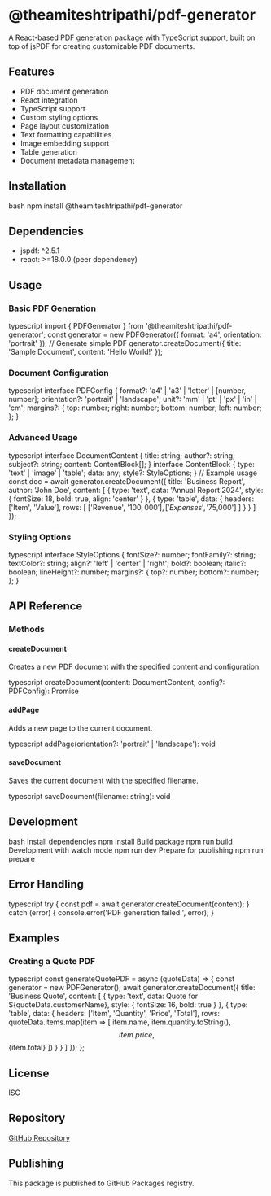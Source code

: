 # @theamiteshtripathi/pdf-generator

A React-based PDF generation package with TypeScript support, built on top of jsPDF for creating customizable PDF documents.

## Features

- PDF document generation
- React integration
- TypeScript support
- Custom styling options
- Page layout customization
- Text formatting capabilities
- Image embedding support
- Table generation
- Document metadata management

## Installation
bash
npm install @theamiteshtripathi/pdf-generator


## Dependencies

- jspdf: ^2.5.1
- react: >=18.0.0 (peer dependency)

## Usage

### Basic PDF Generation
typescript
import { PDFGenerator } from '@theamiteshtripathi/pdf-generator';
const generator = new PDFGenerator({
format: 'a4',
orientation: 'portrait'
});
// Generate simple PDF
generator.createDocument({
title: 'Sample Document',
content: 'Hello World!'
});


### Document Configuration
typescript
interface PDFConfig {
format?: 'a4' | 'a3' | 'letter' | [number, number];
orientation?: 'portrait' | 'landscape';
unit?: 'mm' | 'pt' | 'px' | 'in' | 'cm';
margins?: {
top: number;
right: number;
bottom: number;
left: number;
};
}


### Advanced Usage
typescript
interface DocumentContent {
title: string;
author?: string;
subject?: string;
content: ContentBlock[];
}
interface ContentBlock {
type: 'text' | 'image' | 'table';
data: any;
style?: StyleOptions;
}
// Example usage
const doc = await generator.createDocument({
title: 'Business Report',
author: 'John Doe',
content: [
{
type: 'text',
data: 'Annual Report 2024',
style: {
fontSize: 18,
bold: true,
align: 'center'
}
},
{
type: 'table',
data: {
headers: ['Item', 'Value'],
rows: [
['Revenue', '$100,000'],
['Expenses', '$75,000']
]
}
}
]
});


### Styling Options
typescript
interface StyleOptions {
fontSize?: number;
fontFamily?: string;
textColor?: string;
align?: 'left' | 'center' | 'right';
bold?: boolean;
italic?: boolean;
lineHeight?: number;
margins?: {
top?: number;
bottom?: number;
};
}


## API Reference

### Methods

#### createDocument
Creates a new PDF document with the specified content and configuration.

typescript
createDocument(content: DocumentContent, config?: PDFConfig): Promise<Blob>


#### addPage
Adds a new page to the current document.


typescript
addPage(orientation?: 'portrait' | 'landscape'): void


#### saveDocument
Saves the current document with the specified filename.

typescript
saveDocument(filename: string): void


## Development
bash
Install dependencies
npm install
Build package
npm run build
Development with watch mode
npm run dev
Prepare for publishing
npm run prepare


## Error Handling
typescript
try {
const pdf = await generator.createDocument(content);
} catch (error) {
console.error('PDF generation failed:', error);
}


## Examples

### Creating a Quote PDF
typescript
const generateQuotePDF = async (quoteData) => {
const generator = new PDFGenerator();
await generator.createDocument({
title: 'Business Quote',
content: [
{
type: 'text',
data: Quote for ${quoteData.customerName},
style: { fontSize: 16, bold: true }
},
{
type: 'table',
data: {
headers: ['Item', 'Quantity', 'Price', 'Total'],
rows: quoteData.items.map(item => [
item.name,
item.quantity.toString(),
$${item.price},
$${item.total}
])
}
}
]
});
};


## License

ISC

## Repository

[GitHub Repository](https://github.com/theamiteshtripathi/SaaSFactory/tree/main/packages/pdf-generator)

## Publishing

This package is published to GitHub Packages registry.
